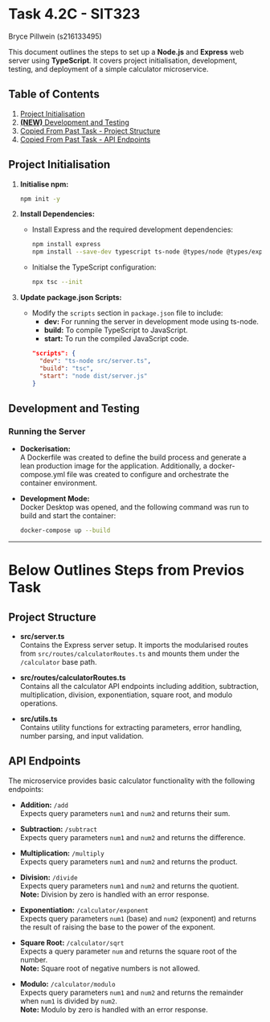 # Task 4.2C - SIT323

Bryce Pillwein (s216133495)

This document outlines the steps to set up a **Node.js** and **Express** web server using **TypeScript**. It covers project initialisation, development, testing, and deployment of a simple calculator microservice.  


## Table of Contents

1. [Project Initialisation](#project-initialisation)
2. [**(NEW)** Development and Testing](#development-and-testing)
3. [Copied From Past Task - Project Structure](#project-structure)
4. [Copied From Past Task - API Endpoints](#api-endpoints)



## Project Initialisation

1. **Initialise npm:**
     ```sh
     npm init -y
     ```

2. **Install Dependencies:**
   - Install Express and the required development dependencies:
     ```sh
     npm install express  
     npm install --save-dev typescript ts-node @types/node @types/express
     ```
   - Initialse the TypeScript configuration:
     ```sh
     npx tsc --init
     ```

3. **Update package.json Scripts:**
   - Modify the `scripts` section in `package.json` file to include:
     - **dev:** For running the server in development mode using ts-node.
     - **build:** To compile TypeScript to JavaScript.
     - **start:** To run the compiled JavaScript code.
     ```json
     "scripts": {
       "dev": "ts-node src/server.ts",
       "build": "tsc",
       "start": "node dist/server.js"
     }
     ```

## Development and Testing

### Running the Server

- **Dockerisation:**  
  A Dockerfile was created to define the build process and generate a lean production image for the application. Additionally, a docker-compose.yml file was created to configure and orchestrate the container environment.

- **Development Mode:**  
  Docker Desktop was opened, and the following command was run to build and start the container:
  ```sh
  docker-compose up --build
  ```

---
# Below Outlines Steps from Previos Task


## Project Structure  
- **src/server.ts**  
  Contains the Express server setup. It imports the modularised routes from `src/routes/calculatorRoutes.ts` and mounts them under the `/calculator` base path.

- **src/routes/calculatorRoutes.ts**  
  Contains all the calculator API endpoints including addition, subtraction, multiplication, division, exponentiation, square root, and modulo operations.

- **src/utils.ts**  
  Contains utility functions for extracting parameters, error handling, number parsing, and input validation.



## API Endpoints

The microservice provides basic calculator functionality with the following endpoints:

- **Addition:** `/add`  
  Expects query parameters `num1` and `num2` and returns their sum.

- **Subtraction:** `/subtract`  
  Expects query parameters `num1` and `num2` and returns the difference.

- **Multiplication:** `/multiply`  
  Expects query parameters `num1` and `num2` and returns the product.

- **Division:** `/divide`  
  Expects query parameters `num1` and `num2` and returns the quotient.  
  **Note:** Division by zero is handled with an error response.

- **Exponentiation:** `/calculator/exponent`  
  Expects query parameters `num1` (base) and `num2` (exponent) and returns the result of raising the base to the power of the exponent.

- **Square Root:** `/calculator/sqrt`  
  Expects a query parameter `num` and returns the square root of the number.  
  **Note:** Square root of negative numbers is not allowed.

- **Modulo:** `/calculator/modulo`  
  Expects query parameters `num1` and `num2` and returns the remainder when `num1` is divided by `num2`.  
  **Note:** Modulo by zero is handled with an error response.

